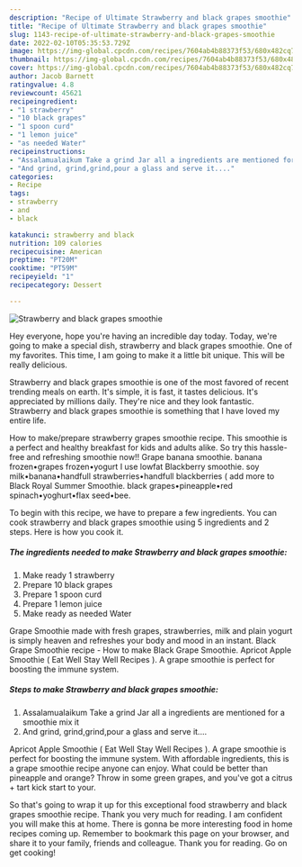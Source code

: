```yaml
---
description: "Recipe of Ultimate Strawberry and black grapes smoothie"
title: "Recipe of Ultimate Strawberry and black grapes smoothie"
slug: 1143-recipe-of-ultimate-strawberry-and-black-grapes-smoothie
date: 2022-02-10T05:35:53.729Z
image: https://img-global.cpcdn.com/recipes/7604ab4b88373f53/680x482cq70/strawberry-and-black-grapes-smoothie-recipe-main-photo.jpg
thumbnail: https://img-global.cpcdn.com/recipes/7604ab4b88373f53/680x482cq70/strawberry-and-black-grapes-smoothie-recipe-main-photo.jpg
cover: https://img-global.cpcdn.com/recipes/7604ab4b88373f53/680x482cq70/strawberry-and-black-grapes-smoothie-recipe-main-photo.jpg
author: Jacob Barnett
ratingvalue: 4.8
reviewcount: 45621
recipeingredient:
- "1 strawberry"
- "10 black grapes"
- "1 spoon curd"
- "1 lemon juice"
- "as needed Water"
recipeinstructions:
- "Assalamualaikum Take a grind Jar all a ingredients are mentioned for a smoothie mix it"
- "And grind, grind,grind,pour a glass and serve it...."
categories:
- Recipe
tags:
- strawberry
- and
- black

katakunci: strawberry and black 
nutrition: 109 calories
recipecuisine: American
preptime: "PT20M"
cooktime: "PT59M"
recipeyield: "1"
recipecategory: Dessert

---
```



![Strawberry and black grapes smoothie](https://img-global.cpcdn.com/recipes/7604ab4b88373f53/680x482cq70/strawberry-and-black-grapes-smoothie-recipe-main-photo.jpg)

Hey everyone, hope you're having an incredible day today. Today, we're going to make a special dish, strawberry and black grapes smoothie. One of my favorites. This time, I am going to make it a little bit unique. This will be really delicious.

Strawberry and black grapes smoothie is one of the most favored of recent trending meals on earth. It's simple, it is fast, it tastes delicious. It's appreciated by millions daily. They're nice and they look fantastic. Strawberry and black grapes smoothie is something that I have loved my entire life.

How to make/prepare strawberry grapes smoothie recipe. This smoothie is a perfect and healthy breakfast for kids and adults alike. So try this hassle-free and refreshing smoothie now!! Grape banana smoothie. banana frozen•grapes frozen•yogurt I use lowfat Blackberry smoothie. soy milk•banana•handfull strawberries•handfull blackberries ( add more to Black Royal Summer Smoothie. black grapes•pineapple•red spinach•yoghurt•flax seed•bee.


To begin with this recipe, we have to prepare a few ingredients. You can cook strawberry and black grapes smoothie using 5 ingredients and 2 steps. Here is how you cook it.

<!--inarticleads1-->

##### The ingredients needed to make Strawberry and black grapes smoothie:

1. Make ready 1 strawberry
1. Prepare 10 black grapes
1. Prepare 1 spoon curd
1. Prepare 1 lemon juice
1. Make ready as needed Water


Grape Smoothie made with fresh grapes, strawberries, milk and plain yogurt is simply heaven and refreshes your body and mood in an instant. Black Grape Smoothie recipe - How to make Black Grape Smoothie. Apricot Apple Smoothie ( Eat Well Stay Well Recipes ). A grape smoothie is perfect for boosting the immune system. 

<!--inarticleads2-->

##### Steps to make Strawberry and black grapes smoothie:

1. Assalamualaikum Take a grind Jar all a ingredients are mentioned for a smoothie mix it
1. And grind, grind,grind,pour a glass and serve it....


Apricot Apple Smoothie ( Eat Well Stay Well Recipes ). A grape smoothie is perfect for boosting the immune system. With affordable ingredients, this is a grape smoothie recipe anyone can enjoy. What could be better than pineapple and orange? Throw in some green grapes, and you&#39;ve got a citrus + tart kick start to your. 

So that's going to wrap it up for this exceptional food strawberry and black grapes smoothie recipe. Thank you very much for reading. I am confident you will make this at home. There is gonna be more interesting food in home recipes coming up. Remember to bookmark this page on your browser, and share it to your family, friends and colleague. Thank you for reading. Go on get cooking!
